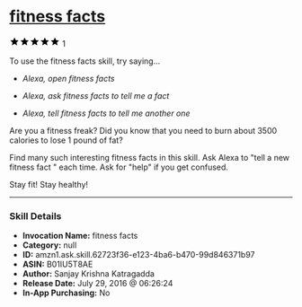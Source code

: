 # [fitness facts](http://alexa.amazon.com/#skills/amzn1.ask.skill.62723f36-e123-4ba6-b470-99d846371b97)
![5 stars](../../images/ic_star_black_18dp_1x.png)![5 stars](../../images/ic_star_black_18dp_1x.png)![5 stars](../../images/ic_star_black_18dp_1x.png)![5 stars](../../images/ic_star_black_18dp_1x.png)![5 stars](../../images/ic_star_black_18dp_1x.png) 1

To use the fitness facts skill, try saying...

* *Alexa, open fitness facts*

* *Alexa, ask fitness facts to tell me a fact*

* *Alexa, tell fitness facts to tell me another one*

Are you a fitness freak? Did you know that you need to burn about 3500 calories to lose 1 pound of fat?

Find many such interesting fitness facts in this skill. 
Ask Alexa to "tell a new fitness fact " each time.
Ask for "help" if you get confused.

Stay fit! Stay healthy!

***

### Skill Details

* **Invocation Name:** fitness facts
* **Category:** null
* **ID:** amzn1.ask.skill.62723f36-e123-4ba6-b470-99d846371b97
* **ASIN:** B01IU5T8AE
* **Author:** Sanjay Krishna Katragadda
* **Release Date:** July 29, 2016 @ 06:26:24
* **In-App Purchasing:** No
